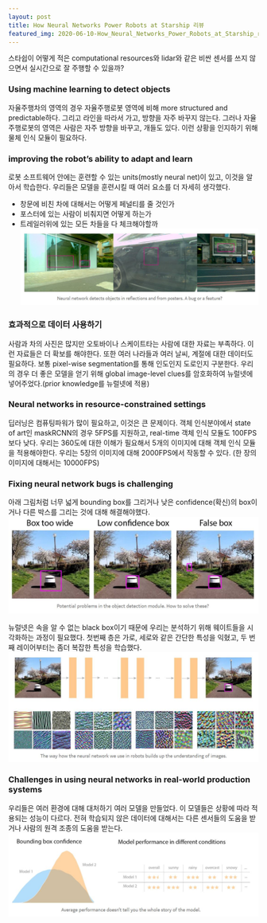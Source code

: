 ```yaml
---
layout: post
title: How Neural Networks Power Robots at Starship 리뷰
featured_img: 2020-06-10-How_Neural_Networks_Power_Robots_at_Starship_review/starship_technology
---
```


스타쉽이 어떻게 적은 computational resources와 lidar와 같은 비싼 센서를 쓰지 않으면서 실시간으로 잘 주행할 수 있을까? 

### Using machine learning to detect objects
자율주행차의 영역의 경우 자율주행로봇 영역에 비해 more structured and predictable하다. 그리고 라인을 따라서 가고, 방향을 자주 바꾸지 않는다. 
그러나 자율주행로봇의 영역은 사람은 자주 방향을 바꾸고, 개들도 있다. 이런 상황을 인지하기 위해 물체 인식 모듈이 필요하다. 

### improving the robot’s ability to adapt and learn
로봇 소프트웨어 안에는 훈련할 수 있는 units(mostly neural net)이 있고, 이것을 알아서 학습한다.
우리들은 모델을 훈련시킬 때 여러 요소를 더 자세히 생각했다.
- 창문에 비친 차에 대해서는 어떻게 페널티를 줄 것인가
- 포스터에 있는 사람이 비춰지면 어떻게 하는가
- 트레일러위에 있는 모든 차들을 다 체크해야할까
![](https://github.com/SUNGBEOMCHOI/SungBeomChoi.github.io/blob/master/assets/img/posts/2020-06-10-How_Neural_Networks_Power_Robots_at_Starship_review/od_concenrn.JPG?raw=true)

### 효과적으로 데이터 사용하기
사람과 차의 사진은 많지만 오토바이나 스케이트타는 사람에 대한 자료는 부족하다. 이런 자료들은 더 확보를 해야한다. 
또한 여러 나라들과 여러 날씨, 계절에 대한 데이터도 필요하다.
보통 pixel-wise segmentation를 통해 인도인지 도로인지 구분한다. 
우리의 경우 더 좋은 모델을 얻기 위해 global image-level clues를 암호화하여 뉴럴넷에 넣어주었다.(prior knowledge를 뉴럴넷에 적용)

### Neural networks in resource-constrained settings
딥러닝은 컴퓨팅파워가 많이 필요하고, 이것은 큰 문제이다. 
객체 인식분야에서 state of art인 maskRCNN의 경우 5FPS를 지원하고, real-time 객체 인식 모듈도 100FPS 보다 낮다.
우리는 360도에 대한 이해가 필요해서 5개의 이미지에 대해 객체 인식 모듈을 적용해야한다.
우리는 5장의 이미지에 대해 2000FPS에서 작동할 수 있다. (한 장의 이미지에 대해서는 10000FPS)

### Fixing neural network bugs is challenging
아래 그림처럼 너무 넓게 bounding box를 그리거나 낮은 confidence(확신)의 box이거나 다른 박스를 그리는 것에 대해 해결해야했다.
![](https://github.com/SUNGBEOMCHOI/SungBeomChoi.github.io/blob/master/assets/img/posts/2020-06-10-How_Neural_Networks_Power_Robots_at_Starship_review/od_bug.JPG?raw=true)

뉴럴넷은 속을 알 수 없는 black box이기 때문에 우리는 분석하기 위해 웨이트들을 시각화하는 과정이 필요했다.
첫번째 층은 가로, 세로와 같은 간단한 특성을 익혔고, 두 번째 레이어부터는 좀더 복잡한 특성을 학습했다.
![](https://github.com/SUNGBEOMCHOI/SungBeomChoi.github.io/blob/master/assets/img/posts/2020-06-10-How_Neural_Networks_Power_Robots_at_Starship_review/weight_visualize.JPG?raw=true)

### Challenges in using neural networks in real-world production systems
우리들은 여러 환경에 대해 대처하기 여러 모델을 만들었다. 이 모델들은 상황에 따라 적용되는 성능이 다르다.
전혀 학습되지 않은 데이터에 대해서는 다른 센서들의 도움을 받거나 사람의 원격 조종의 도움을 받는다.
![](https://github.com/SUNGBEOMCHOI/SungBeomChoi.github.io/blob/master/assets/img/posts/2020-06-10-How_Neural_Networks_Power_Robots_at_Starship_review/different_models_at_different_env.JPG?raw=true)


